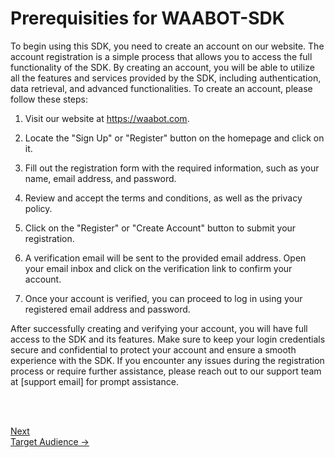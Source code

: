 <head>
<link rel="stylesheet" href="../style.css">
</head>

# Prerequisities for WAABOT-SDK 

To begin using this SDK, you need to create an account on our website. The account registration is a simple process that allows you to access the full functionality of the SDK. By creating an account, you will be able to utilize all the features and services provided by the SDK, including authentication, data retrieval, and advanced functionalities. To create an account, please follow these steps:

1. Visit our website at https://waabot.com.

2. Locate the "Sign Up" or "Register" button on the homepage and click on it.

3. Fill out the registration form with the required information, such as your name, email address, and password.

4. Review and accept the terms and conditions, as well as the privacy policy.

5. Click on the "Register" or "Create Account" button to submit your registration.

6. A verification email will be sent to the provided email address. Open your email inbox and click on the verification link to confirm your account.

7. Once your account is verified, you can proceed to log in using your registered email address and password.

After successfully creating and verifying your account, you will have full access to the SDK and its features. Make sure to keep your login credentials secure and confidential to protect your account and ensure a smooth experience with the SDK.
If you encounter any issues during the registration process or require further assistance, please reach out to our support team at [support email] for prompt assistance.


<br> <br>

<footer>
  <a class="next-page" href="target-audience.md">Next <br>
  Target Audience &rarr;</a>
</footer>
